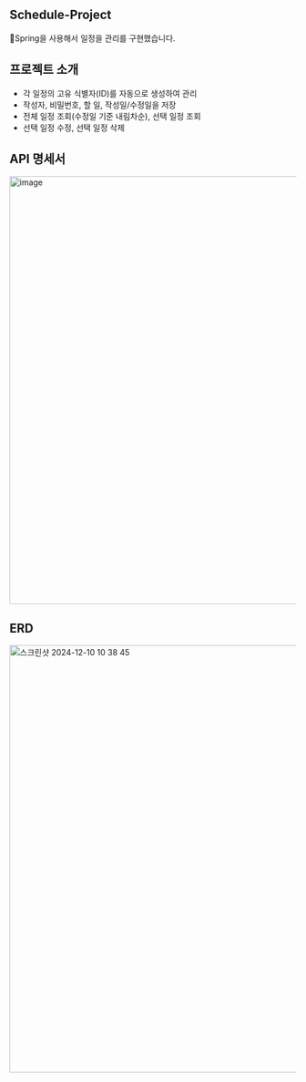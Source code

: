 ## Schedule-Project
Spring을 사용해서 일정을 관리를 구현했습니다.

## 프로젝트 소개
  * 각 일정의 고유 식별자(ID)를 자동으로 생성하여 관리
  * 작성자, 비밀번호, 할 일, 작성일/수정일을 저장
  * 전체 일정 조회(수정일 기준 내림차순), 선택 일정 조회
  * 선택 일정 수정, 선택 일정 삭제

## API 명세서

<img width="751" alt="image" src="https://github.com/user-attachments/assets/dbd4a16c-79b9-4f35-a2d8-e0bd9d5d3876">

## ERD

<img width="750" alt="스크린샷 2024-12-10 10 38 45" src="https://github.com/user-attachments/assets/9606937c-83b2-4a16-9e12-a35bcd8e02cc">
